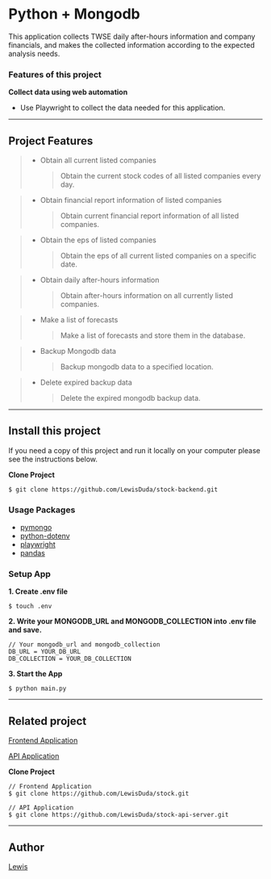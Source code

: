 # Python + Mongodb

This application collects TWSE daily after-hours information and company financials, and makes the collected information according to the expected analysis needs.

### Features of this project

**Collect data using web automation**

-   Use Playwright to collect the data needed for this application.

---

## Project Features

> -   Obtain all current listed companies
>     > Obtain the current stock codes of all listed companies every day.

> -   Obtain financial report information of listed companies
>     > Obtain current financial report information of all listed companies.

> -   Obtain the eps of listed companies
>     > Obtain the eps of all current listed companies on a specific date.

> -   Obtain daily after-hours information
>     > Obtain after-hours information on all currently listed companies.

> -   Make a list of forecasts
>     > Make a list of forecasts and store them in the database.

> -   Backup Mongodb data
>     > Backup mongodb data to a specified location.

> -   Delete expired backup data
>     > Delete the expired mongodb backup data.

---

## Install this project

If you need a copy of this project and run it locally on your computer please see the instructions below.

**Clone Project**

```
$ git clone https://github.com/LewisDuda/stock-backend.git
```

### Usage Packages

-   [pymongo](https://pypi.org/project/pymongo/)
-   [python-dotenv](https://pypi.org/project/python-dotenv/)
-   [playwright](https://playwright.bootcss.com/python/docs/intro)
-   [pandas](https://pypi.org/project/pandas/)

### Setup App

**1. Create .env file**

```
$ touch .env
```

**2. Write your MONGODB_URL and MONGODB_COLLECTION into .env file and save.**

```
// Your mongodb_url and mongodb_collection
DB_URL = YOUR_DB_URL
DB_COLLECTION = YOUR_DB_COLLECTION

```

**3. Start the App**

```
$ python main.py
```

---

## Related project

[Frontend Application](https://github.com/LewisDuda/stock)

[API Application](https://github.com/LewisDuda/stock-api-server)

**Clone Project**

```
// Frontend Application
$ git clone https://github.com/LewisDuda/stock.git

// API Application
$ git clone https://github.com/LewisDuda/stock-api-server.git
```

---

## Author

[Lewis](https://github.com/LewisDuda)
